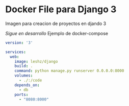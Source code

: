 # Docker File para Django 3

Imagen para  creacion de proyectos en djando 3

*Sigue en desarrollo*
Ejemplo de docker-compose
```yml
version: '3'

services: 
  web:
    image: leshz/django
    build: .
    command: python manage.py runserver 0.0.0.0:8000
    volumes:
      - ./:/code
    depends_on:
      - db
    ports:
      - "8080:8000"
```